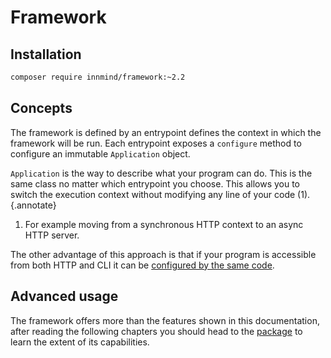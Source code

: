 # Framework

## Installation

```sh
composer require innmind/framework:~2.2
```

## Concepts

The framework is defined by an entrypoint defines the context in which the framework will be run. Each entrypoint exposes a `configure` method to configure an immutable `Application` object.

`Application` is the way to describe what your program can do. This is the same class no matter which entrypoint you choose. This allows you to switch the execution context without modifying any line of your code (1).
{.annotate}

1. For example moving from a synchronous HTTP context to an async HTTP server.

The other advantage of this approach is that if your program is accessible from both HTTP and CLI it can be [configured by the same code](middlewares.md).

## Advanced usage

The framework offers more than the features shown in this documentation, after reading the following chapters you should head to the [package](https://github.com/Innmind/framework/) to learn the extent of its capabilities.

